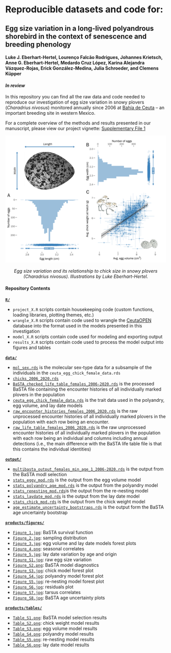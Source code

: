 # Reproducible datasets and code for:
## Egg size variation in a long-lived polyandrous shorebird in the context of senescence and breeding phenology
#### Luke J. Eberhart-Hertel, Lourenço Falcão Rodrigues, Johannes Krietsch, Anne G. Eberhart-Hertel, Medardo Cruz López, Karina Alejandra Vázquez-Rojas, Erick González-Medina, Julia Schroeder, and Clemens Küpper
#### *In review*

In this repository you can find all the raw data and code needed to reproduce our investigation of egg size variation in snowy plovers (_Charadrius nivosus_) monitored annually since 2006 at [Bahía de Ceuta](https://www.google.com/maps/@23.9197739,-106.9668912,2358m/data=!3m1!1e3 "Google Map Satellite") – an important breeding site in western Mexico.

For a complete overview of the methods and results presented in our manuscript, please view our project vignette: [Supplementary File 1](https://raw.githack.com/leberhartphillips/snowy_plover_eggs/main/Rmd/Supplementary_File_1/Supplementary_File_1.html)

<p align="center">
  <img width="600" src="./products/figures/Figure_S1.jpg">
</p>  

<p align="center" > <i>Egg size variation and its relationship to chick size in snowy plovers (Charadrius nivosus). Illustrations by Luke Eberhart-Hertel.</i></p>

#### Repository Contents
[**`R/`**](https://github.com/leberhartphillips/snowy_plover_eggs/tree/main/R)

  - `project_X.R` scripts contain housekeeping code (custom functions, loading libraries, plotting themes, etc.)
  - `wrangle_X.R` scripts contain code used to wrangle the [CeutaOPEN](https://www.nature.com/articles/s41597-020-0490-y "CeutaOPEN") database into the format used in the models presented in this investigation
  - `model_X.R` scripts contain code used for modeling and exporting output
  - `results_X.R` scripts contain code used to process the model output into figures and tables

[**`data/`**](https://github.com/leberhartphillips/snowy_plover_eggs/tree/main/data)

  - [`mol_sex.rds`](https://github.com/leberhartphillips/snowy_plover_eggs/blob/main/data/mol_sex.rds) is the molecular sex-type data for a subsample of the individuals in the `ceuta_egg_chick_female_data.rds`
  - [`chicks_2006_2020.rds`](https://github.com/leberhartphillips/snowy_plover_eggs/blob/main/data/chicks_2006_2020.rds)
  - [`BaSTA_checked_life_table_females_2006-2020.rds`](https://github.com/leberhartphillips/snowy_plover_eggs/blob/main/data/BaSTA_checked_life_table_females_2006-2020.rds) is the processed BaSTA file containing the encounter histories of all individually marked plovers in the population
  - [`ceuta_egg_chick_female_data.rds`](https://github.com/leberhartphillips/snowy_plover_eggs/blob/main/data/ceuta_egg_chick_female_data.rds) is the trait data used in the polyandry, egg volume, and lay date models
  - [`raw_encounter_histories_females_2006_2020.rds`](https://github.com/leberhartphillips/snowy_plover_eggs/blob/main/data/raw_encounter_histories_females_2006_2020.rds) is the raw unprocessed encounter histories of all individually marked plovers in the population with each row being an encounter.
  - [`raw_life_table_females_2006_2020.rds`](https://github.com/leberhartphillips/snowy_plover_eggs/blob/main/data/raw_life_table_females_2006_2020.rds) is the raw unprocessed encounter histories of all individually marked plovers in the population with each row being an individual and columns including annual detections (i.e., the main difference with the BaSTA life table file is that this contains the individual identities)

[**`output/`**](https://github.com/leberhartphillips/snowy_plover_eggs/tree/main/output)

  - [`multibasta_output_females_min_age_1_2006-2020.rds`](https://github.com/leberhartphillips/snowy_plover_eggs/blob/main/output/multibasta_output_females_min_age_1_2006-2020.rds) is the output from the BaSTA modl selection
  - [`stats_eggv_mod.rds`](https://github.com/leberhartphillips/snowy_plover_eggs/blob/main/output/stats_eggv_mod.rds) is the output from the egg volume model
  - [`stats_polyandry_age_mod.rds`](https://github.com/leberhartphillips/snowy_plover_eggs/blob/main/output/stats_polyandry_mod.rds) is the output from the polyandry model
  - [`stats_renesting_mod.rds`](https://github.com/leberhartphillips/snowy_plover_eggs/blob/main/output/stats_renesting_mod.rds)is the output from the re-nesting model
  - [`stats_laydate_mod.rds`](https://github.com/leberhartphillips/snowy_plover_eggs/blob/main/output/stats_laydate_mod.rds) is the output from the lay date model
  - [`stats_chick_mod.rds`](https://github.com/leberhartphillips/snowy_plover_eggs/blob/main/output/stats_chick_mod.rds) is the output from the chick weight model
  - [`age_estimate_uncertainty_bootstraps.rds`](https://github.com/leberhartphillips/snowy_plover_eggs/blob/main/output/age_estimate_uncertainty_bootstraps.rds) is the output form the BaSTA age uncertainty bootstrap


[**`products/figures/`**](https://github.com/leberhartphillips/snowy_plover_eggs/tree/main/products/figures)

  - [`Figure_1.jpg`](https://github.com/leberhartphillips/snowy_plover_eggs/blob/main/products/figures/Figure_1.jpg): BaSTA survival function
  - [`Figure_2.jpg`](https://github.com/leberhartphillips/snowy_plover_eggs/blob/main/products/figures/Figure_2.jpg): sampling distribution
  - [`Figure_3.jpg`](https://github.com/leberhartphillips/snowy_plover_eggs/blob/main/products/figures/Figure_3.jpg): egg volume and lay date models forest plots
  - [`Figure_4.png`](https://github.com/leberhartphillips/snowy_plover_eggs/blob/main/products/figures/Figure_4.png): seasonal correlates
  - [`Figure_5.jpg`](https://github.com/leberhartphillips/snowy_plover_eggs/blob/main/products/figures/Figure_5.jpg): lay date variation by age and origin
  - [`Figure_S1.jpg`](https://github.com/leberhartphillips/snowy_plover_eggs/blob/main/products/figures/Figure_S1.jpg): raw egg size variation
  - [`Figure_S2.png`](https://github.com/leberhartphillips/snowy_plover_eggs/blob/main/products/figures/Figure_S2.png): BaSTA model diagnostics
  - [`Figure_S3.jpg`](https://github.com/leberhartphillips/snowy_plover_eggs/blob/main/products/figures/Figure_S3.jpg): chick model forest plot
  - [`Figure_S4.jpg`](https://github.com/leberhartphillips/snowy_plover_eggs/blob/main/products/figures/Figure_S4.jpg): polyandry model forest plot
  - [`Figure_S5.jpg`](https://github.com/leberhartphillips/snowy_plover_eggs/blob/main/products/figures/Figure_S5.jpg): re-nesting model forest plot
  - [`Figure_S6.jpg`](https://github.com/leberhartphillips/snowy_plover_eggs/blob/main/products/figures/Figure_S6.jpg): residuals plot
  - [`Figure_S7.jpg`](https://github.com/leberhartphillips/snowy_plover_eggs/blob/main/products/figures/Figure_S7.jpg): tarsus correlates
  - [`Figure_S8.jpg`](https://github.com/leberhartphillips/snowy_plover_eggs/blob/main/products/figures/Figure_S8.jpg): BaSTA age uncertainty plots


[**`products/tables/`**](https://github.com/leberhartphillips/snowy_plover_eggs/tree/main/products/tables)

  - [`Table_S1.png`](https://github.com/leberhartphillips/snowy_plover_eggs/blob/main/products/tables/Table_S1.png): BaSTA model selection results
  - [`Table_S2.png`](https://github.com/leberhartphillips/snowy_plover_eggs/blob/main/products/tables/Table_S2.png): chick weight model results
  - [`Table_S3.png`](https://github.com/leberhartphillips/snowy_plover_eggs/blob/main/products/tables/Table_S3.png): egg volume model results
  - [`Table_S4.png`](https://github.com/leberhartphillips/snowy_plover_eggs/blob/main/products/tables/Table_S4.png): polyandry model results
  - [`Table_S5.png`](https://github.com/leberhartphillips/snowy_plover_eggs/blob/main/products/tables/Table_S5.png): re-nesting model results 
  - [`Table_S6.png`](https://github.com/leberhartphillips/snowy_plover_eggs/blob/main/products/tables/Table_S6.png): lay date model results 